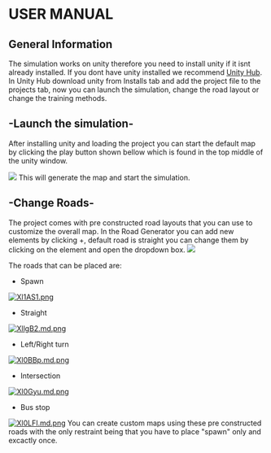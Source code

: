 # USER MANUAL
## General Information
The simulation works on unity therefore you need to install unity if it isnt already installed.
If you dont have unity installed we recommend [Unity Hub][d1]. In Unity Hub download unity from Installs tab and add the project file to the projects tab, now you can launch the simulation, change the road layout or change the training methods.
## -Launch the simulation-

After installing unity and loading the project you can start the default map by clicking the play button shown bellow which is found in the top middle of the unity window.

![](https://iili.io/Xl759j.png)
This will generate the map and start the simulation.

## -Change Roads-

The project comes with pre constructed road layouts that you can use to customize the overall map. In the Road Generator you can add new elements by clicking +, default road is straight you can change them by clicking on the element and open the dropdown box.
![](https://media.discordapp.net/attachments/527124872833531925/968215603276038154/unknown.png)

The roads that can be placed are:
-  Spawn

[![Xl1AS1.png](https://iili.io/Xl1AS1.png)](https://freeimage.host/)
- Straight

[![XllgB2.md.png](https://iili.io/XllgB2.md.png)](https://freeimage.host/i/XllgB2)
- Left/Right turn

[![Xl0BBp.md.png](https://iili.io/Xl0BBp.md.png)](https://freeimage.host/i/Xl0BBp)
- Intersection

[![Xl0Gyu.md.png](https://iili.io/Xl0Gyu.md.png)](https://freeimage.host/i/Xl0Gyu)
- Bus stop

[![Xl0LFI.md.png](https://iili.io/Xl0LFI.md.png)](https://freeimage.host/i/Xl0LFI)
You can create custom maps using these pre constructed roads with the only restraint being that you have to place "spawn" only and excactly once.






 [d1]: <https://unity3d.com/get-unity/download>
